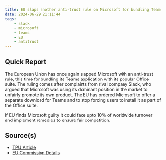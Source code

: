 ```yaml
---
title: EU slaps another anti-trust rule on Microsoft for bundling Teams application
date: 2024-06-29 21:11:44
tags:
    - slack
    - microsoft
    - teams
    - EU
    - antitrust
---
```



## Quick Report

The European Union has once again slapped Microsoft with an anti-trust rule, this time for bundling its Teams application with its popular Office suite. The ruling comes after complaints from rival company Slack, who argued that Microsoft was using its dominant position in the market to unfairly promote its own product. The EU has ordered Microsoft to offer a separate download for Teams and to stop forcing users to install it as part of the Office suite.
<!-- more -->

If EU finds Microsoft guilty it could face upto 10% of worldwide turnover and implement remedies to ensure fair competition.

## Source(s)

- [TPU Article][def]
- [EU Commission Details][def2]

[def]: https://www.techpowerup.com/323884/microsoft-faces-eu-scrutiny-for-alleged-abusive-bundling-of-teams
[def2]: https://ec.europa.eu/commission/presscorner/detail/en/ip_24_3446
